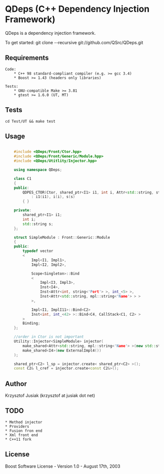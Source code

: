QDeps (C++ Dependency Injection Framework)
================================

QDeps is a dependency injection framework.

To get started: git clone --recursive git://github.com/QSrc/QDeps.git

Requirements
------------
    Code:
        * C++ 98 standard-compliant compiler (e.g. >= gcc 3.4)
        * Boost >= 1.43 (headers only libraries)

    Tests:
        * GNU-compatible Make >= 3.81
        * gtest >= 1.6.0 (UT, MT)

Tests
------------
    cd Test/UT && make test

Usage
-----

``` C++

    #include <QDeps/Front/Ctor.hpp>
    #include <QDeps/Front/Generic/Module.hpp>
    #include <QDeps/Utitlity/Injector.hpp>

    using namespace QDeps;

    class C1
    {
    public:
        QDPES_CTOR(Ctor, shared_ptr<I1> i1, int i, Attr<std::string, string<'test'> > s)
            : i1(i1), i(i), s(s)
        { }

    private:
        shared_ptr<I1> i1;
        int i;
        std::string s;
    };

    struct SimpleModule : Front::Generic::Module
    {
    public:
        typedef vector
        <
            Impl<I1, Impl1>,                                                    //per request
            Impl<I2, Impl2>,                                                    //create I2 using Impl2

            Scope<Singleton>::Bind                                              //one instantion
            <
                Impl<I3, Impl3>,
                Inst<I4>,                                                       //external inst
                Inst<Attr<int, string<'Port'> >, int_<5> >,                     //set to 5
                Inst<Attr<std::string, mpl::string<'Name'> > >                  //external value
            >,

            Impl<I1, ImplI11>::Bind<C2>                                         //custom bind I1 to C2
            Inst<int, int_<42> >::Bind<C4, CallStack<C1, C2> >                  //bind int=42 to C4 and C1->C2
        >
        Binding;
    };

    //order in Ctor is not important
    Utility::Injector<SimpleModule> injector(
        make_shared<Attr<std::string, mpl::string<'Name'> >(new std::string("MyString")),
        make_shared<I4>(new ExternalImpl4())
    );

    shared_ptr<C2> l_sp = injector.create< shared_ptr<C2> >();
    const C2& l_cref = injector.create<const C2&>();
```

Author
------
Krzysztof Jusiak (krzysztof at jusiak dot net)

TODO
------
    * Method injector
    * Providers
    * Fusion fron end
    * Xml front end
    * C++11 fork

License
-------
Boost Software License - Version 1.0 - August 17th, 2003

